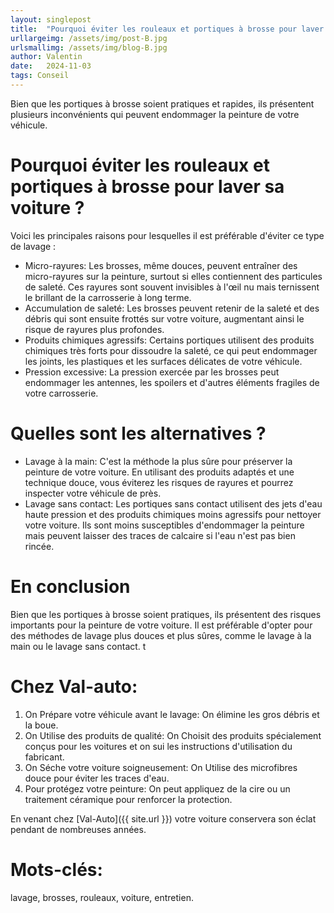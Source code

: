 ```yaml
---
layout: singlepost
title:  "Pourquoi éviter les rouleaux et portiques à brosse pour laver sa voiture ?"
urllargeimg: /assets/img/post-B.jpg
urlsmallimg: /assets/img/blog-B.jpg
author: Valentin
date:   2024-11-03
tags: Conseil
---
```


Bien que les portiques à brosse soient pratiques et rapides, ils présentent plusieurs inconvénients qui peuvent endommager la peinture de votre véhicule. 

# Pourquoi éviter les rouleaux et portiques à brosse pour laver sa voiture ?

Voici les principales raisons pour lesquelles il est préférable d'éviter ce type de lavage :
* Micro-rayures: Les brosses, même douces, peuvent entraîner des micro-rayures sur la peinture, surtout si elles contiennent des particules de saleté. Ces rayures sont souvent invisibles à l'œil nu mais ternissent le brillant de la carrosserie à long terme.
* Accumulation de saleté: Les brosses peuvent retenir de la saleté et des débris qui sont ensuite frottés sur votre voiture, augmentant ainsi le risque de rayures plus profondes.
* Produits chimiques agressifs: Certains portiques utilisent des produits chimiques très forts pour dissoudre la saleté, ce qui peut endommager les joints, les plastiques et les surfaces délicates de votre véhicule.
* Pression excessive: La pression exercée par les brosses peut endommager les antennes, les spoilers et d'autres éléments fragiles de votre carrosserie.


# Quelles sont les alternatives ?

* Lavage à la main: C'est la méthode la plus sûre pour préserver la peinture de votre voiture. En utilisant des produits adaptés et une technique douce, vous éviterez les risques de rayures et pourrez inspecter votre véhicule de près.
* Lavage sans contact: Les portiques sans contact utilisent des jets d'eau haute pression et des produits chimiques moins agressifs pour nettoyer votre voiture. Ils sont moins susceptibles d'endommager la peinture mais peuvent laisser des traces de calcaire si l'eau n'est pas bien rincée.

# En conclusion

Bien que les portiques à brosse soient pratiques, ils présentent des risques importants pour la peinture de votre voiture. Il est préférable d'opter pour des méthodes de lavage plus douces et plus sûres, comme le lavage à la main ou le lavage sans contact.
t
# Chez Val-auto:

1. On Prépare votre véhicule avant le lavage: On élimine les gros débris et la boue.
2. On Utilise des produits de qualité: On Choisit des produits spécialement conçus pour les voitures et on sui les instructions d'utilisation du fabricant.
3. On Séche votre voiture soigneusement: On Utilise des microfibres douce pour éviter les traces d'eau.
4. Pour protégez votre peinture: On peut appliquez de la cire ou un traitement céramique pour renforcer la protection.

En venant chez [Val-Auto]({{ site.url }}) votre voiture conservera son éclat pendant de nombreuses années.

# Mots-clés: 
lavage, brosses, rouleaux, voiture, entretien.
